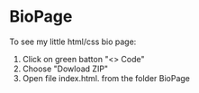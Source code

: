 # BioPage
To see my little html/css bio page:

1) Click on green batton "<> Code"
2) Choose "Dowload ZIP"
3) Open file index.html. from the folder BioPage
